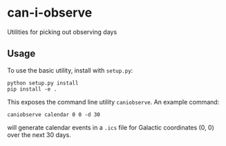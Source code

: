 # can-i-observe
Utilities for picking out observing days

## Usage

To use the basic utility, install with `setup.py`:
```
python setup.py install
pip install -e .
```

This exposes the command line utility `caniobserve`. An example command:
```
caniobserve calendar 0 0 -d 30
```
will generate calendar events in a `.ics` file for Galactic coordinates (0, 0) over the next 30 days.
